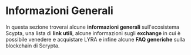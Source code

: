 # Informazioni Generali

In questa sezione troverai alcune **informazioni generali** sull'ecosistema Scypta, una lista di **link utili**, alcune informazioni sugli **exchange** in cui è possibile venedere e acquistare LYRA e infine alcune **FAQ generiche** sulla blockchain di Scrypta. 
